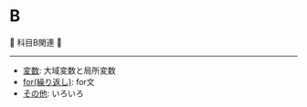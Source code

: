 # B

:dog: 科目B関連 :dog:

---

- [変数](var.md): 大域変数と局所変数
- [for(繰り返し)](for.md): for文
- [その他](other.md): いろいろ

